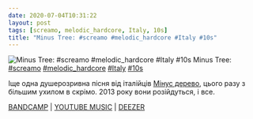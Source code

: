 ```yaml
---
date: 2020-07-04T10:31:22
layout: post
tags: [screamo, melodic_hardcore, Italy, 10s]
title: "Minus Tree: #screamo #melodic_hardcore #Italy #10s"
---
```

![Minus Tree: #screamo #melodic_hardcore #Italy #10s](https://res.cloudinary.com/vast-space-unexplored/image/upload/photos/photo_1013_04-07-2020_10-31-22.jpg)
Minus Tree: [#screamo](/tags/#screamo) [#melodic_hardcore](/tags/#melodic_hardcore) [#Italy](/tags/#Italy) [#10s](/tags/#10s)

Іще одна душерозривна пісня від італійців [Мінус дерево](/2020-06-12-minus-tree--melodic-hardcore-italy-10s), цього разу з більшим ухилом в скрімо. 2013 року вони розійдуться, і все.

[BANDCAMP](https://minustree.bandcamp.com/album/split-tape-w-history-of-the-hawk) \| [YOUTUBE MUSIC](https://music.youtube.com/playlist?list=OLAK5uy_nFSEbA7O01qYPMfKpuy3z6s1utxZRVhEg) \| [DEEZER](https://www.deezer.com/album/141380312?utm_source=deezer&amp;utm_content=album-141380312&amp;utm_term=1601611822_1593847813&amp;utm_medium=web)